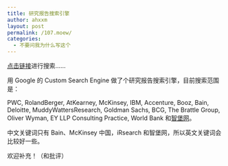 ```yaml
---
title: 研究报告搜索引擎
author: ahxxm
layout: post
permalink: /107.moew/
categories:
  - 不要问我为什么写这个
---
```

<a href="https://cse.google.com/cse/publicurl?cx=002622208273261683290:s-0yqdyhasu" target="_blank">点击链接</a>进行搜索……

用 Google 的 Custom Search Engine 做了个研究报告搜索引擎，目前搜索范围是：

PWC, RolandBerger, AtKearney, McKinsey, IBM, Accenture, Booz, Bain, Deloitte, MuddyWattersResearch, Goldman Sachs, BCG, The Brattle Group, Oliver Wyman, EY LLP Consulting Practice, World Bank 和<a href="http://www.wisburg.com/" target="_blank">智堡网</a>。

中文关键词只有 Bain、McKinsey 中国，iRsearch 和智堡网，所以英文关键词会比较好一些。

欢迎补充！（和批评）
